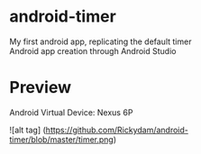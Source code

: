 # android-timer
My first android app, replicating the default timer <br>
Android app creation through Android Studio

# Preview
Android Virtual Device: Nexus 6P

![alt tag] (https://github.com/Rickydam/android-timer/blob/master/timer.png)
